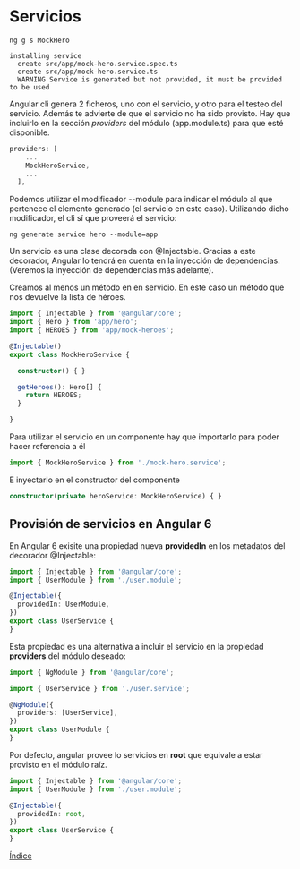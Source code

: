 # Servicios

```
ng g s MockHero
```

```
installing service
  create src/app/mock-hero.service.spec.ts
  create src/app/mock-hero.service.ts
  WARNING Service is generated but not provided, it must be provided to be used
```

Angular cli genera 2 ficheros, uno con el servicio, y otro para el testeo del servicio. Además te advierte de que 
el servicio no ha sido provisto. Hay que incluirlo en la sección *providers* del módulo (app.module.ts) para que esté disponible.

```typescript
providers: [
    ...
    MockHeroService,
    ...
  ],
```

Podemos utilizar el modificador --module para indicar el módulo al que pertenece el elemento generado (el servicio en este caso). Utilizando dicho modificador, el cli sí que proveerá el servicio:

```
ng generate service hero --module=app
```

Un servicio es una clase decorada con @Injectable. Gracias a este decorador, Angular lo tendrá en cuenta en la inyección de dependencias. (Veremos la inyección de dependencias más adelante).

Creamos al menos un método en en servicio. En este caso un método que nos devuelve la lista de héroes.

```typescript
import { Injectable } from '@angular/core';
import { Hero } from 'app/hero';
import { HEROES } from 'app/mock-heroes';

@Injectable()
export class MockHeroService {

  constructor() { }

  getHeroes(): Hero[] {
    return HEROES;
  }

}
```

Para utilizar el servicio en un componente hay que importarlo para poder hacer referencia a él

```typescript
import { MockHeroService } from './mock-hero.service';
```

E inyectarlo en el constructor del componente

```typescript
constructor(private heroService: MockHeroService) { }
```


## Provisión de servicios en Angular 6

En Angular 6 exisite una propiedad nueva **providedIn** en los metadatos del decorador @Injectable:

```ts
import { Injectable } from '@angular/core';
import { UserModule } from './user.module';

@Injectable({
  providedIn: UserModule,
})
export class UserService {
}
```

Esta propiedad es una alternativa a incluir el servicio en la propiedad **providers** del módulo deseado:

```ts
import { NgModule } from '@angular/core';

import { UserService } from './user.service';

@NgModule({
  providers: [UserService],
})
export class UserModule {
}
```

Por defecto, angular provee lo servicios en **root** que equivale a estar provisto en el módulo raíz.

```ts
import { Injectable } from '@angular/core';
import { UserModule } from './user.module';

@Injectable({
  providedIn: root,
})
export class UserService {
}
```

[Índice](index.md)
